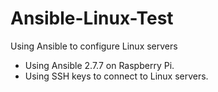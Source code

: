 # Ansible-Linux-Test
Using Ansible to configure Linux servers

- Using Ansible 2.7.7 on Raspberry Pi.
- Using SSH keys to connect to Linux servers.
